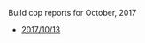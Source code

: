 Build cop reports for October, 2017

* [2017/10/13](https://bitbucket.org/osrf/gazebo/wiki/buildcop/2017/10/13)